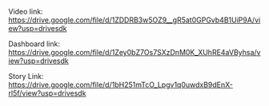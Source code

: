 Video link:
https://drive.google.com/file/d/1ZDDRB3w5OZ9__gR5at0GPGvb4B1UiP9A/view?usp=drivesdk

Dashboard link:
https://drive.google.com/file/d/1Zey0bZ7Os7SXzDnM0K_XUhRE4aVByhsa/view?usp=drivesdk

Story Link:
https://drive.google.com/file/d/1bH251mTcO_Lpgv1q0uwdxB9dEnX-rl5f/view?usp=drivesdk
